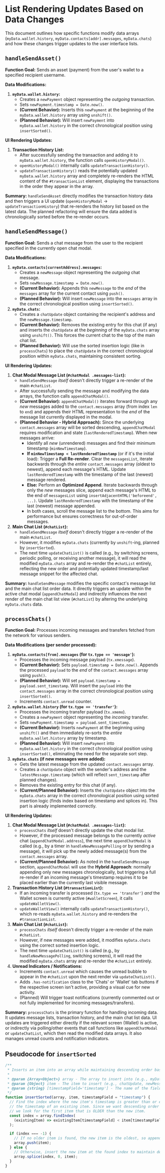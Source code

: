 # List Rendering Updates Based on Data Changes

This document outlines how specific functions modify data arrays (`myData.wallet.history`, `myData.contacts[addr].messages`, `myData.chats`) and how these changes trigger updates to the user interface lists.

## `handleSendAsset()`

**Function Goal:** Sends an asset (payment) from the user's wallet to a specified recipient username.

**Data Modifications:**

1.  **`myData.wallet.history`:**
    - Creates a `newPayment` object representing the _outgoing_ transaction.
    - Sets `newPayment.timestamp = Date.now()`.
    - **(Current Behavior):** Inserts this `newPayment` at the beginning of the `myData.wallet.history` array using `unshift()`.
    - **(Planned Behavior):** Will insert `newPayment` into `myData.wallet.history` in the correct chronological position using `insertSorted()`.

**UI Rendering Updates:**

1.  **Transaction History List:**
    - After successfully sending the transaction and adding it to `myData.wallet.history`, the function calls `openHistoryModal()`.
    - `openHistoryModal()` internally calls `updateTransactionHistory()`.
    - `updateTransactionHistory()` reads the potentially updated `myData.wallet.history` array and completely re-renders the HTML content of the `#transactionList` element, displaying the transactions in the order they appear in the array.

**Summary:** `handleSendAsset` directly modifies the transaction history data and then triggers a UI update (`openHistoryModal` -> `updateTransactionHistory`) that re-renders the history list based on the latest data. The planned refactoring will ensure the data added is chronologically sorted before the re-render occurs.

## `handleSendMessage()`

**Function Goal:** Sends a chat message from the user to the recipient specified in the currently open chat modal.

**Data Modifications:**

1.  **`myData.contacts[currentAddress].messages`:**
    - Creates a `newMessage` object representing the _outgoing_ chat message.
    - Sets `newMessage.timestamp = Date.now()`.
    - **(Current Behavior):** Appends this `newMessage` to the _end_ of the `messages` array for the current contact using `push()`.
    - **(Planned Behavior):** Will insert `newMessage` into the `messages` array in the correct chronological position using `insertSorted()`.
2.  **`myData.chats`:**
    - Creates a `chatUpdate` object containing the recipient's address and the `newMessage.timestamp`.
    - **(Current Behavior):** Removes the existing entry for this chat (if any) and inserts the `chatUpdate` at the _beginning_ of the `myData.chats` array using `unshift()`. This forces the current chat to the top of the main chat list.
    - **(Planned Behavior):** Will use the sorted insertion logic (like in `processChats`) to place the `chatUpdate` in the correct chronological position within `myData.chats`, maintaining consistent sorting.

**UI Rendering Updates:**

1.  **Chat Modal Message List (`#chatModal .messages-list`):**
    - `handleSendMessage` _itself_ doesn't directly trigger a re-render of the main `#chatList`.
    - After successfully sending the message and modifying the data arrays, the function calls `appendChatModal()`.
    - **(Current Behavior):** `appendChatModal()` iterates forward through any _new_ messages added to the `contact.messages` array (from index `len` to `end`) and appends their HTML representation to the _end_ of the message list currently displayed in the modal.
    - **(Planned Behavior - Hybrid Approach):** Since the underlying `contact.messages` array will be sorted descending, `appendChatModal` requires modification and state (`lastRenderedTimestamp`). When new messages arrive:
      - Identify all _new_ (unrendered) messages and find their minimum timestamp (`minNewTimestamp`).
      - **If `minNewTimestamp < lastRenderedTimestamp`** (or if it's the initial load): Trigger a **Full Re-render**. Clear the `messagesList`, iterate backwards through the _entire_ `contact.messages` array (oldest to newest), append each message's HTML. Update `lastRenderedTimestamp` with the timestamp of the last (newest) message rendered.
      - **Else:** Perform an **Optimized Append**. Iterate backwards through only the _new_ messages slice, append each message's HTML to the end of `messagesList` using `insertAdjacentHTML('beforeend', ...)`. Update `lastRenderedTimestamp` with the timestamp of the last (newest) message appended.
      - In both cases, scroll the message list to the bottom. This aims for performance but ensures correctness for out-of-order messages.
2.  **Main Chat List (`#chatList`):**
    - `handleSendMessage` _itself_ doesn't directly trigger a re-render of the main `#chatList`.
    - However, it modifies `myData.chats` (currently by `unshift`-ing, planned by `insertSorted`).
    - The next time `updateChatList()` is called (e.g., by switching screens, periodic polling, or receiving another message), it will read the modified `myData.chats` array and re-render the `#chatList` entirely, reflecting the new order and potentially updated timestamp/last message snippet for the affected chat.

**Summary:** `handleSendMessage` modifies the specific contact's message list and the main chat list order data. It directly triggers an update within the active chat modal (`appendChatModal`) and indirectly influences the next render of the main chat list view (`#chatList`) by altering the underlying `myData.chats` data.

## `processChats()`

**Function Goal:** Processes incoming messages and transfers fetched from the network for various senders.

**Data Modifications (per sender processed):**

1.  **`myData.contacts[from].messages` (for `tx.type == 'message'`):**
    - Processes the incoming message payload (`tx.xmessage`).
    - **(Current Behavior):** Sets `payload.timestamp = Date.now()`. Appends the processed `payload` to the _end_ of the `contact.messages` array using `push()`.
    - **(Planned Behavior):** Will set `payload.timestamp = payload.sent_timestamp`. Will insert the `payload` into the `contact.messages` array in the correct chronological position using `insertSorted()`.
    - Increments `contact.unread` counter.
2.  **`myData.wallet.history` (for `tx.type == 'transfer'`):**
    - Processes the incoming transfer payload (`tx.xmemo`).
    - Creates a `newPayment` object representing the _incoming_ transfer.
    - Sets `newPayment.timestamp = payload.sent_timestamp`.
    - **(Current Behavior):** Inserts `newPayment` at the beginning using `unshift()` and then immediately re-sorts the _entire_ `myData.wallet.history` array by timestamp.
    - **(Planned Behavior):** Will insert `newPayment` into `myData.wallet.history` in the correct chronological position using `insertSorted()`, eliminating the need for the separate sort step.
3.  **`myData.chats` (if new messages were added):**
    - Gets the latest message from the updated `contact.messages` array.
    - Creates a `chatUpdate` object with the sender's address and the `latestMessage.timestamp` (which will reflect `sent_timestamp` after planned changes).
    - Removes the existing entry for this chat (if any).
    - **(Current/Planned Behavior):** Inserts the `chatUpdate` object into the `myData.chats` array in the correct chronological position using sorted insertion logic (finds index based on timestamp and splices in). This part is already implemented correctly.

**UI Rendering Updates:**

1.  **Chat Modal Message List (`#chatModal .messages-list`):**
    - `processChats` _itself_ doesn't directly update the chat modal list.
    - However, if the processed message belongs to the currently _active_ chat (`appendChatModal.address`), the next time `appendChatModal` is called (e.g., by a timer in `handleNewMessagePolling` or by sending a message), it will pick up the newly added message(s) from the `contact.messages` array.
    - **(Current/Planned Behavior):** As noted in the `handleSendMessage` section, `appendChatModal` will use the **Hybrid Approach**: normally appending only new messages chronologically, but triggering a full re-render if an incoming message's timestamp requires it to be placed earlier than the currently last visible message.
2.  **Transaction History List (`#transactionList`):**
    - If an incoming transfer is processed (`tx.type == 'transfer'`) _and_ the Wallet screen is currently active (`#walletScreen`), it calls `updateWalletView()`.
    - `updateWalletView()` internally calls `updateTransactionHistory()`, which re-reads `myData.wallet.history` and re-renders the `#transactionList`.
3.  **Main Chat List (`#chatList`):**
    - `processChats` _itself_ doesn't directly trigger a re-render of the main `#chatList`.
    - However, if new messages were added, it modifies `myData.chats` using the correct sorted insertion logic.
    - The next time `updateChatList()` is called (e.g., by `handleNewMessagePolling`, switching screens), it will read the modified `myData.chats` array and re-render the `#chatList` entirely.
4.  **Unread Indicators / Notifications:**
    - Increments `contact.unread` which causes the unread bubble to appear in the `#chatList` upon the next render via `updateChatList()`.
    - Adds `.has-notification` class to the 'Chats' or 'Wallet' tab buttons if the respective screen isn't active, providing a visual cue for new activity.
    - (Planned) Will trigger toast notifications (currently commented out or not fully implemented for incoming messages/transfers).

**Summary:** `processChats` is the primary function for handling incoming data. It updates message lists, transaction history, and the main chat list data. UI updates are triggered either directly if the relevant screen (Wallet) is active, or indirectly via polling/other events that call functions like `appendChatModal` or `updateChatList`, which then read the modified data arrays. It also manages unread counts and notification indicators.

## Pseudocode for `insertSorted`

```javascript
/**
 * Inserts an item into an array while maintaining descending order based on a timestamp field.
 *
 * @param {Array<Object>} array - The array to insert into (e.g., myData.chats, contact.messages, myData.wallet.history).
 * @param {Object} item - The item to insert (e.g., chatUpdate, newMessage, newPayment).
 * @param {string} [timestampField='timestamp'] - The name of the field containing the timestamp to sort by.
 */
function insertSorted(array, item, timestampField = "timestamp") {
  // Find the index where the new item's timestamp is greater than or equal to
  // the timestamp of an existing item. Since we want descending order (newest first),
  // we look for the first item that is OLDER than the new item.
  const index = array.findIndex(
    (existingItem) => existingItem[timestampField] < item[timestampField]
  );

  if (index === -1) {
    // If no older item is found, the new item is the oldest, so append it to the end.
    array.push(item);
  } else {
    // Otherwise, insert the new item at the found index to maintain descending order.
    array.splice(index, 0, item);
  }
}
```
